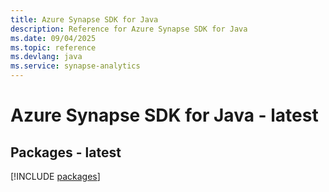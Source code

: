 ```yaml
---
title: Azure Synapse SDK for Java
description: Reference for Azure Synapse SDK for Java
ms.date: 09/04/2025
ms.topic: reference
ms.devlang: java
ms.service: synapse-analytics
---
```

# Azure Synapse SDK for Java - latest
## Packages - latest
[!INCLUDE [packages](synapse-index.md)]